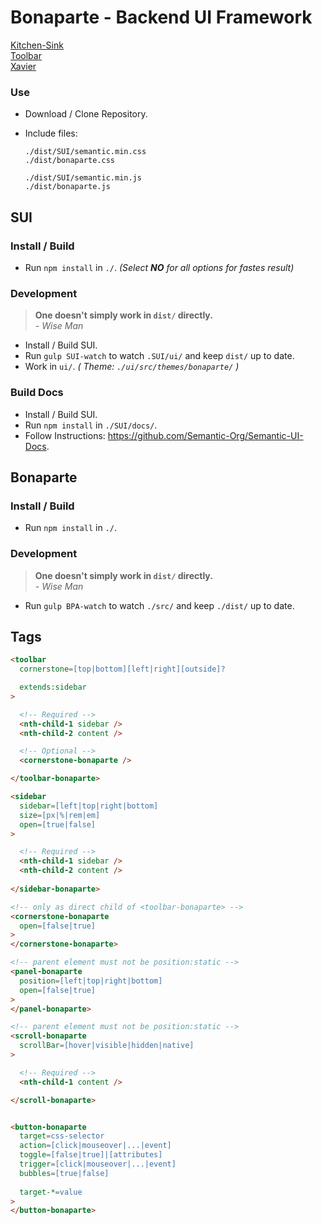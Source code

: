 # Bonaparte - Backend UI Framework

[Kitchen-Sink](https://github.dowjones.net/pages/newsroomdevelopment/bonaparte/examples/kitchen-sink.html)
<br>
[Toolbar](https://github.dowjones.net/pages/newsroomdevelopment/bonaparte/examples/toolbar.html)
<br>
[Xavier](https://github.dowjones.net/pages/newsroomdevelopment/bonaparte/examples/Xavier.html)

### Use

- Download / Clone Repository.
- Include files: 

  ```
  ./dist/SUI/semantic.min.css
  ./dist/bonaparte.css

  ./dist/SUI/semantic.min.js
  ./dist/bonaparte.js
  ```

## SUI

### Install / Build

- Run `npm install` in `./`. _(Select **NO** for all options for fastes result)_

### Development

> __One doesn't simply work in `dist/` directly.__ <br>
> _- Wise Man_

- Install / Build SUI.
- Run `gulp SUI-watch` to watch `.SUI/ui/` and keep `dist/` up to date.
- Work in `ui/`. _( Theme: `./ui/src/themes/bonaparte/` )_

### Build Docs 

- Install / Build SUI.
- Run `npm install` in `./SUI/docs/`.
- Follow Instructions: https://github.com/Semantic-Org/Semantic-UI-Docs.


## Bonaparte

### Install / Build

- Run `npm install` in `./`.

### Development

> __One doesn't simply work in `dist/` directly.__ <br>
> _- Wise Man_

- Run `gulp BPA-watch` to watch `./src/` and keep `./dist/` up to date.


## Tags

```html
<toolbar
  cornerstone=[top|bottom][left|right][outside]?

  extends:sidebar
>

  <!-- Required -->
  <nth-child-1 sidebar />
  <nth-child-2 content /> 

  <!-- Optional -->
  <cornerstone-bonaparte />

</toolbar-bonaparte>
```

```html
<sidebar
  sidebar=[left|top|right|bottom]
  size=[px|%|rem|em]
  open=[true|false]
>

  <!-- Required -->
  <nth-child-1 sidebar />
  <nth-child-2 content /> 
  
</sidebar-bonaparte>
```

```html
<!-- only as direct child of <toolbar-bonaparte> -->
<cornerstone-bonaparte
  open=[false|true]
>
</cornerstone-bonaparte>
```

```html
<!-- parent element must not be position:static -->
<panel-bonaparte
  position=[left|top|right|bottom]
  open=[false|true]
>
</panel-bonaparte>
```

```html
<!-- parent element must not be position:static -->
<scroll-bonaparte
  scrollBar=[hover|visible|hidden|native]
>

  <!-- Required -->
  <nth-child-1 content />

</scroll-bonaparte>
```

```html

<button-bonaparte
  target=css-selector
  action=[click|mouseover|...|event]
  toggle=[false|true]|[attributes]
  trigger=[click|mouseover|...|event]
  bubbles=[true|false]
  
  target-*=value
>
</button-bonaparte>
```
